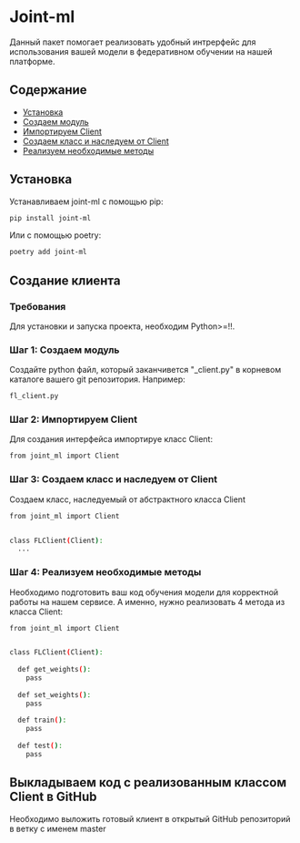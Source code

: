 # Joint-ml
 
Данный пакет помогает реализовать удобный интрерфейс для использования вашей модели
в федеративном обучении на нашей платформе. 

## Содержание
- [Установка](#установка)
- [Создаем модуль](#шаг-1-создаем-модуль)
- [Импортируем Client](#шаг-2)
- [Создаем класс и наследуем от Сlient](#шаг-3)
- [Реализуем необходимые методы ](#шаг-4)



## Установка 

Устанавливаем joint-ml с помощью pip:
```sh
pip install joint-ml
```

Или с помощью poetry:

```sh
poetry add joint-ml
```


## Создание клиента

### Требования
Для установки и запуска проекта, необходим Python>=!!.


### Шаг 1: Создаем модуль
Создайте python файл, который заканчивется "_client.py" в корневом каталоге вашего git репозитория. Например:
```sh
fl_client.py
```

### Шаг 2: Импортируем Client
Для создания интерфейса импортируе класс Client: 
```sh
from joint_ml import Client
```

### Шаг 3: Создаем класс и наследуем от Сlient 
Создаем класс, наследуемый от абстрактного класса Сlient
```sh
from joint_ml import Client


class FLClient(Client):
  ...
```

### Шаг 4: Реализуем необходимые методы 
Необходимо подготовить ваш код обучения модели для корректной работы на нашем сервисе. А именно, нужно реализовать 4 метода из класса Client:
```sh
from joint_ml import Client


class FLClient(Client):
    
  def get_weights():
    pass
    
  def set_weights():
    pass  
    
  def train():
    pass
    
  def test():
    pass
```

## Выкладываем код с реализованным классом Сlient в GitHub
Необходимо выложить готовый клиент в открытый GitHub репозиторий в ветку с именем master
